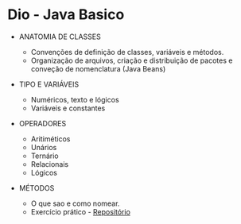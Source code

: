 # Dio - Java Basico

- ANATOMIA DE CLASSES

    - Convenções de definição de classes, variáveis e métodos.
    - Organização de arquivos, criação e distribuição de pacotes e conveção de nomenclatura (Java Beans)

- TIPO E VARIÁVEIS

    - Numéricos, texto e lógicos
    - Variáveis e constantes

- OPERADORES
    - Aritiméticos
    - Unários
    - Ternário
    - Relacionais
    - Lógicos

- MÉTODOS
    - O que sao e como nomear.
    - Exercício prático - [Repositório ](https://github.com/bmulim/sistema-smarttv)
